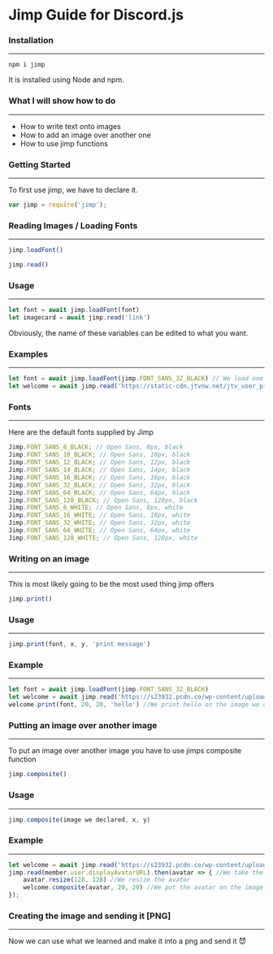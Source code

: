 # Jimp Guide for Discord.js #

### Installation ###
- - - -
```
npm i jimp
```
It is installed using Node and npm.




### What I will show how to do ###
- - - -
- How to write text onto images
- How to add an image over another one
- How to use jimp functions




### Getting Started ###
- - - -
To first use jimp, we have to declare it.
```javascript
var jimp = require('jimp');
```




### Reading Images / Loading Fonts ###
- - - -
```javascript
jimp.loadFont()
```

```javascript
jimp.read()
```

### Usage ###
- - - -
```javascript
let font = await jimp.loadFont(font)
let imagecard = await jimp.read('link')
```
Obviously, the name of these variables can be edited to what you want.

### Examples ###
- - - - 
```javascript
let font = await jimp.loadFont(jimp.FONT_SANS_32_BLACK) // We load one of the default jimp fonts.
let welcome = await jimp.read('https://static-cdn.jtvnw.net/jtv_user_pictures/e91a3dcf-c15a-441a-b369-996922364cdc-profile_image-300x300.png') // We read the image from the link we supplied 
```

### Fonts ###
- - - -
Here are the default fonts supplied by Jimp
```javascript
Jimp.FONT_SANS_8_BLACK; // Open Sans, 8px, black
Jimp.FONT_SANS_10_BLACK; // Open Sans, 10px, black
Jimp.FONT_SANS_12_BLACK; // Open Sans, 12px, black
Jimp.FONT_SANS_14_BLACK; // Open Sans, 14px, black
Jimp.FONT_SANS_16_BLACK; // Open Sans, 16px, black
Jimp.FONT_SANS_32_BLACK; // Open Sans, 32px, black
Jimp.FONT_SANS_64_BLACK; // Open Sans, 64px, black
Jimp.FONT_SANS_128_BLACK; // Open Sans, 128px, black
Jimp.FONT_SANS_8_WHITE; // Open Sans, 8px, white
Jimp.FONT_SANS_16_WHITE; // Open Sans, 16px, white
Jimp.FONT_SANS_32_WHITE; // Open Sans, 32px, white
Jimp.FONT_SANS_64_WHITE; // Open Sans, 64px, white
Jimp.FONT_SANS_128_WHITE; // Open Sans, 128px, white
```

### Writing on an image ###
- - - -
This is most likely going to be the most used thing jimp offers
```javascript
jimp.print()
```

### Usage ###
- - - -
```javascript
jimp.print(font, x, y, 'print message')
```

### Example ###
- - - -
```javascript
let font = await jimp.loadFont(jimp.FONT_SANS_32_BLACK) 
let welcome = await jimp.read('https://s23932.pcdn.co/wp-content/uploads/2016/06/cotton-Canvas-Painting-for-Beginners-060116.jpg') 
welcome.print(font, 20, 20, 'hello') //We print hello on the image we declared as "welcome"
```

### Putting an image over another image ###
- - - -
To put an image over another image you have to use jimps composite function
```javascript
jimp.composite()
```

### Usage ###
- - - -
```js
jimp.composite(image we declared, x, y)
```
### Example ###
- - - -
```js
let welcome = await jimp.read('https://s23932.pcdn.co/wp-content/uploads/2016/06/cotton-Canvas-Painting-for-Beginners-060116.jpg')
jimp.read(member.user.displayAvatarURL).then(avatar => { //We take the user's avatar and declare it
    avatar.resize(128, 128) //We resize the avatar 
    welcome.composite(avatar, 20, 20) //We put the avatar on the image on the position 20, 20
});
```

### Creating the image and sending it [PNG] ###
- - - -
Now we can use what we learned and make it into a png and send it :smiling_imp:
```js

